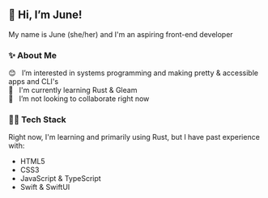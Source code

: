 ## 👋 Hi, I’m June!

My name is June (she/her) and I'm an aspiring front-end developer

### ✨ About Me

😊 &nbsp; I’m interested in systems programming and making pretty & accessible apps and CLI's\
🌱 &nbsp; I'm currently learning Rust & Gleam\
💖 &nbsp; I’m not looking to collaborate right now

### 👩‍💻 Tech Stack
Right now, I'm learning and primarily using Rust, but I have past experience with:
* HTML5
* CSS3
* JavaScript & TypeScript
* Swift & SwiftUI

